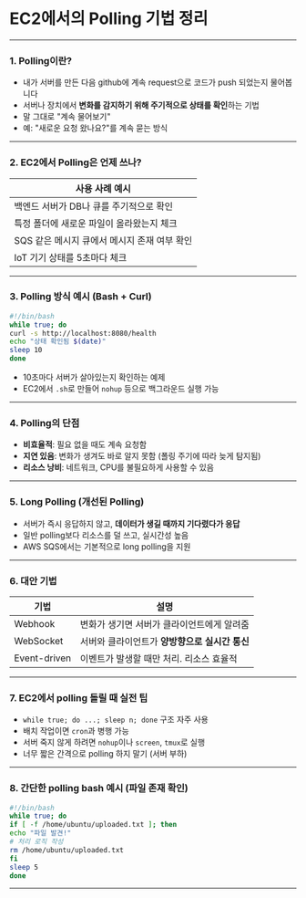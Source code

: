 # EC2에서의 Polling 기법 정리
---
### 1. Polling이란?
- 내가 서버를 만든 다음 github에 계속 request으로 코드가 push 되었는지 물어봅니다
- 서버나 장치에서 **변화를 감지하기 위해 주기적으로 상태를 확인**하는 기법
- 말 그대로 "계속 물어보기"
- 예: "새로운 요청 왔나요?"를 계속 묻는 방식
---
### 2. EC2에서 Polling은 언제 쓰나?
| 사용 사례 예시 |
|----------------|
| 백엔드 서버가 DB나 큐를 주기적으로 확인 |
| 특정 폴더에 새로운 파일이 올라왔는지 체크 |
| SQS 같은 메시지 큐에서 메시지 존재 여부 확인 |
| IoT 기기 상태를 5초마다 체크 |
---
### 3. Polling 방식 예시 (Bash + Curl)
```bash
#!/bin/bash
while true; do
curl -s http://localhost:8080/health
echo "상태 확인됨 $(date)"
sleep 10
done
```
- 10초마다 서버가 살아있는지 확인하는 예제
- EC2에서 `.sh`로 만들어 `nohup` 등으로 백그라운드 실행 가능
---
### 4. Polling의 단점
- **비효율적**: 필요 없을 때도 계속 요청함
- **지연 있음**: 변화가 생겨도 바로 알지 못함 (폴링 주기에 따라 늦게 탐지됨)
- **리소스 낭비**: 네트워크, CPU를 불필요하게 사용할 수 있음
---
### 5. Long Polling (개선된 Polling)
- 서버가 즉시 응답하지 않고, **데이터가 생길 때까지 기다렸다가 응답**
- 일반 polling보다 리소스를 덜 쓰고, 실시간성 높음
- AWS SQS에서는 기본적으로 long polling을 지원
---
### 6. 대안 기법
| 기법 | 설명 |
|-------------|------|
| Webhook | 변화가 생기면 서버가 클라이언트에게 알려줌 |
| WebSocket | 서버와 클라이언트가 **양방향으로 실시간 통신** |
| Event-driven | 이벤트가 발생할 때만 처리. 리소스 효율적 |
---
### 7. EC2에서 polling 돌릴 때 실전 팁
- `while true; do ...; sleep n; done` 구조 자주 사용
- 배치 작업이면 `cron`과 병행 가능
- 서버 죽지 않게 하려면 `nohup`이나 `screen`, `tmux`로 실행
- 너무 짧은 간격으로 polling 하지 말기 (서버 부하)
---
### 8. 간단한 polling bash 예시 (파일 존재 확인)
```bash
#!/bin/bash
while true; do
if [ -f /home/ubuntu/uploaded.txt ]; then
echo "파일 발견!"
# 처리 로직 작성
rm /home/ubuntu/uploaded.txt
fi
sleep 5
done
```
---
